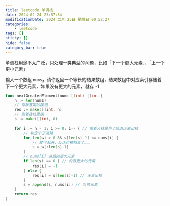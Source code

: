 ```yaml
---
title: leetcode 单调栈
date: 2024-02-24 23:57:54
modificationDate: 2024 二月 25日 星期日 00:52:27
categories: 
	- leetcode
tags: []
sticky: []
hide: false
category_bar: true
---
```

单调栈用途不太广泛，只处理一类典型的问题，比如「下一个更大元素」，「上一个更小元素」

输入一个数组 `nums`，请你返回一个等长的结果数组，结果数组中对应索引存储着下一个更大元素，如果没有更大的元素，就存 -1


```go
func nextGreaterElement(nums []int) []int {
    n := len(nums)
    // 存放答案的数组
    res := make([]int, n)
    // 倒着往栈里放
    s := make([]int, 0)

    for i := n - 1; i >= 0; i-- { // 倒着入栈是为了后边正着出栈
        // 判定个子高矮
        for len(s) > 0 && s[len(s)-1] <= nums[i] {
            // 矮个起开，反正也被挡着了。。。
            s = s[:len(s)-1]
        }
        // nums[i] 身后的更大元素
        if len(s) == 0 { // 没有更大的元素
            res[i] = -1
        } else {
            res[i] = s[len(s)-1] // 正着出栈
        }
        s = append(s, nums[i]) // 当前元素
    }
    return res
}
```
